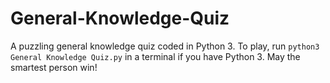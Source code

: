 # General-Knowledge-Quiz
A puzzling general knowledge quiz coded in Python 3. To play, run `python3 General Knowledge Quiz.py` in a terminal if you have Python 3. May the smartest person win!
